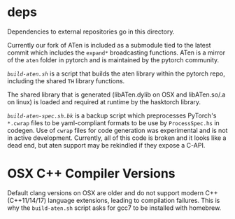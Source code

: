 # deps

Dependencies to external repositories go in this directory.

Currently our fork of ATen is included as a submodule tied to the latest commit
which includes the `expand*` broadcasting functions. ATen is a mirror of the
`aten` folder in pytorch and is maintained by the pytorch community.

*`build-aten.sh`* is a script that builds the aten library within the pytorch
repo, including the shared `TH` library functions.

The shared library that is generated (libATen.dylib on OSX and libATen.so/.a on
linux) is loaded and required at runtime by the hasktorch library.

*`build-aten-spec.sh.bk`* is a backup script which preprocesses PyTorch's `*.cwrap`
files to be yaml-compliant formats to be use by `ProcessSpec.hs` in codegen. Use of
`cwrap` files for code generation was experimental and is not in active development.
Currently, all of this code is broken and it looks like a dead end, but aten support
may be rekindled if they expose a C-API.

# OSX C++ Compiler Versions

Default clang versions on OSX are older and do not support modern C++
(C++11/14/17) language extensions, leading to compilation failures. This is why
the `build-aten.sh` script asks for gcc7 to be installed with homebrew.
